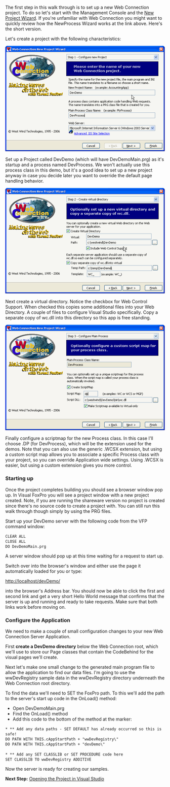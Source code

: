 ﻿The first step in this walk through is to set up a new Web Connection project. To do so let's start with the Management Console and the [New Project Wizard](vfps://Topic/_S7R0OXD9T). If you're unfamiliar with Web Connection you might want to quickly review how the NewProcess Wizard works at the link above. Here's the short version. 

Let's create a project with the following characteristics:

![](IMAGES/WebControls/ProjectWizard_1.png)

Set up a Project called DevDemo (which will have DevDemoMain.prg) as it's startup and a process named DevProcess. We won't actually use this process class in this demo, but it's a good idea to set up a new project anyway in case you decide later you want to override the default page handling behavior.

![](IMAGES/WebControls/ProjectWizard_2.png)

Next create a virtual directory. Notice the checkbox for Web Control Support. When checked this copies some additional files into your Web Directory. A couple of files to configure Visual Studio specifically. Copy a separate copy of wc.dll into this directory so this app is free standing.

![](IMAGES/WebControls/ProjectWizard_3.png)

Finally configure a scriptmap for the new Process class. In this case I'll choose .DP (for DevProcess), which will be the extension used for the demos. Note that you can also use the generic .WCSX extension, but using a custom script map allows you to associate a specific Process class with your project, so you can override Application wide settings. Using .WCSX is easier, but using a custom extension gives you more control.

### Starting up
Once the project completes building you should see a browser window pop up. In Visual FoxPro you will see a project window with a new project created. Note, if you are running the shareware version no project is created since there's no source code to create a project with. You can still run this walk through though simply by using the PRG files.

Start up your DevDemo server with the following code from the VFP command window:

```foxpro
CLEAR ALL
CLOSE ALL
DO DevDemoMain.prg
```

A server window should pop up at this time waiting for a request to start up.

Switch over into the browser's window and either use the page it automatically loaded for you or type:

<a href="http://localhost/devDemo/" target="top">http://localhost/devDemo/</a>

into the browser's Address bar. You should now be able to click the first and second link and get a very short Hello World message that confirms that the server is up and running and ready to take requests. Make sure that both links work before moving on.

### Configure the Application
We need to make a couple of small configuration changes to your new Web Connection Server Application.

First **create a DevDemo directory** below the Web Connection root, which we'll use to store our Page classes that contain the CodeBehind for the visual pages we'll create.

Next let's make one small change to the generated main program file to allow the application to find our data files. I'm going to use the wwDevRegistry sample data in the wwDevRegistry directory underneath the Web Connection root directory. 

To find the data we'll need to SET the FoxPro path. To this we'll add the path to the server's start up code in the OnLoad() method:
* Open DevDemoMain.prg
* Find the OnLoad() method
* Add this code to the bottom of the method at the marker:
```foxpro
* ** Add any data paths - SET DEFAULT has already occurred so this is safe!
DO PATH WITH THIS.cAppStartPath + "wwDevRegistry\"
DO PATH WITH THIS.cAppStartPath + "devDemo\"

* ** Add any SET CLASSLIB or SET PROCEDURE code here
SET CLASSLIB TO wwDevRegistry ADDITIVE
```

Now the server is ready for creating our samples.

**Next Step:** [Opening the Project in Visual Studio](vfps://Topic/_1LX0R1R7U)